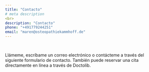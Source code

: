 ```yaml
---
title: "Contacto"
# meta description
<br>
description: "Contacto"
phone: "+491779244251"
email: "maren@osteopathiekammhoff.de"
---
```


<br>

Llámeme, escríbame un correo electrónico o contácteme a través del siguiente formulario de contacto. También puede reservar una cita directamente en línea a través de Doctolib.